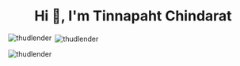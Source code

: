 <h1 align="center">Hi 👋, I'm Tinnapaht Chindarat</h1>

<p><img align="left" src="https://github-readme-stats.vercel.app/api/top-langs?username=thudlender&show_icons=true&locale=en&layout=compact" alt="thudlender" /></p>

<p>&nbsp;<img align="center" src="https://github-readme-stats.vercel.app/api?username=thudlender&show_icons=true&locale=en" alt="thudlender" /></p>

<p><img align="center" src="https://github-readme-streak-stats.herokuapp.com/?user=thudlender&" alt="thudlender" /></p>
